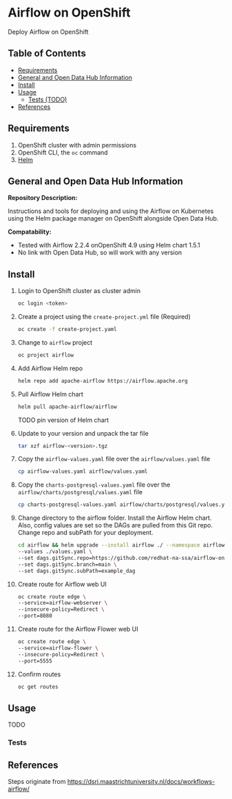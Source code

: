 # Airflow on OpenShift

Deploy Airflow on OpenShift

## Table of Contents

* [Requirements](#requirements)
* [General and Open Data Hub Information](#general-and-open-data-hub-information)
* [Install](#install)
* [Usage](#usage)
  * [Tests (TODO)](#tests)
* [References](#references)

## Requirements

1. OpenShift cluster with admin permissions
2. OpenShift CLI, the `oc` command
3. [Helm](https://helm.sh/)

## General and Open Data Hub Information

**Repository Description:**

Instructions and tools for deploying and using the Airflow on Kubernetes using the Helm package manager on OpenShift alongside Open Data Hub.

**Compatability:**

* Tested with Airflow 2.2.4 onOpenShift 4.9 using Helm chart 1.5.1
* No link with Open Data Hub, so will work with any version

## Install

1. Login to OpenShift cluster as cluster admin

    ```bash
    oc login <token>
    ```

2. Create a project using the `create-project.yml` file (Required)

    ```bash
    oc create -f create-project.yaml
    ```

3. Change to `airflow` project

    ```bash
    oc project airflow
    ```

4. Add Airflow Helm repo

    ```bash
    helm repo add apache-airflow https://airflow.apache.org
    ```

5. Pull Airflow Helm chart

    ```bash
    helm pull apache-airflow/airflow
    ```

    TODO pin version of Helm chart

6. Update to your version and unpack the tar file

    ```bash
    tar xzf airflow-<version>.tgz
    ```

7. Copy the `airflow-values.yaml` file over the `airflow/values.yaml` file

    ```bash
    cp airflow-values.yaml airflow/values.yaml
    ```

8. Copy the `charts-postgresql-values.yaml` file over the `airflow/charts/postgresql/values.yaml` file

    ```bash
    cp charts-postgresql-values.yaml airflow/charts/postgresql/values.yaml
    ```

9. Change directory to the airflow folder. Install the Airflow Helm chart. Also, config values are set so the DAGs are pulled from this Git repo. Change repo and subPath for your deployment.

    ```bash
    cd airflow && helm upgrade --install airflow ./ --namespace airflow \
    --values ./values.yaml \
    --set dags.gitSync.repo=https://github.com/redhat-na-ssa/airflow-on-openshift.git \
    --set dags.gitSync.branch=main \
    --set dags.gitSync.subPath=example_dag
    ```

10. Create route for Airflow web UI

    ```bash
    oc create route edge \
    --service=airflow-webserver \
    --insecure-policy=Redirect \
    --port=8080
    ```

11. Create route for the Airflow Flower web UI

    ```bash
    oc create route edge \
    --service=airflow-flower \
    --insecure-policy=Redirect \
    --port=5555
    ```

12. Confirm routes

    ```bash
    oc get routes
    ```

## Usage

TODO

### Tests

## References

Steps originate from https://dsri.maastrichtuniversity.nl/docs/workflows-airflow/
